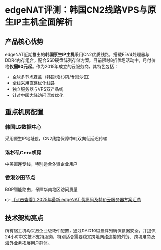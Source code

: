 # edgeNAT评测：韩国CN2线路VPS与原生IP主机全面解析

## 产品核心优势

edgeNAT近期推出的**韩国原生IP主机**采用CN2优质线路，搭载E5V4处理器与DDR4内存组合，配合SSD硬盘阵列存储方案。目前限时8折优惠活动中，月付价格**仅需80元起**。作为2019年成立的云服务商，其特色包括：

- 全球多节点覆盖（韩国/洛杉矶/香港沙田）
- 全线采用直连优化线路
- 独立服务器与VPS双产品线
- 针对中国大陆访问深度优化

## 重点机房配置

### 韩国LG数据中心
采用原生IP地址段，CN2线路保障中韩双向低延迟传输

### 洛杉矶Cera机房
中美直连专线，特别适合外贸企业用户

### 香港沙田节点
BGP智能路由，保障华南地区访问质量

👉 [【点击查看】2025年最新 edgeNAT 优惠码及特价云服务器方案汇总](https://bit.ly/edgenat)

## 技术架构亮点
所有宿主机均采用企业级硬件配置，通过RAID10磁盘阵列确保数据安全，并提供24小时中文技术支持服务。特别适合需要稳定跨境网络连接的外贸、跨境电商及海外业务拓展用户群体。
